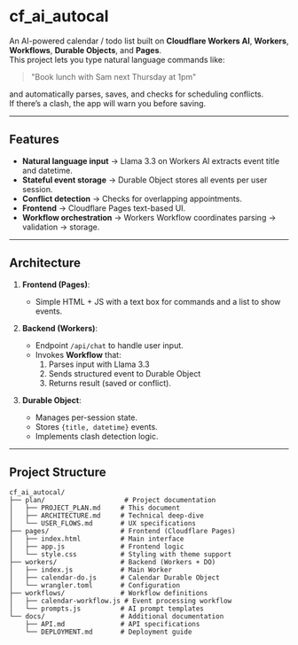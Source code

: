 # cf_ai_autocal

An AI-powered calendar / todo list built on **Cloudflare Workers AI**, **Workers**, **Workflows**, **Durable Objects**, and **Pages**.  
This project lets you type natural language commands like:

> "Book lunch with Sam next Thursday at 1pm"

and automatically parses, saves, and checks for scheduling conflicts.  
If there’s a clash, the app will warn you before saving.

---

## Features
- **Natural language input** → Llama 3.3 on Workers AI extracts event title and datetime.  
- **Stateful event storage** → Durable Object stores all events per user session.  
- **Conflict detection** → Checks for overlapping appointments.  
- **Frontend** → Cloudflare Pages text-based UI.  
- **Workflow orchestration** → Workers Workflow coordinates parsing → validation → storage.  

---

## Architecture
1. **Frontend (Pages)**:  
   - Simple HTML + JS with a text box for commands and a list to show events.  

2. **Backend (Workers)**:  
   - Endpoint `/api/chat` to handle user input.  
   - Invokes **Workflow** that:  
     1. Parses input with Llama 3.3  
     2. Sends structured event to Durable Object  
     3. Returns result (saved or conflict).  

3. **Durable Object**:  
   - Manages per-session state.  
   - Stores `{title, datetime}` events.  
   - Implements clash detection logic.  

---

## Project Structure

```
cf_ai_autocal/
├── plan/                    # Project documentation
│   ├── PROJECT_PLAN.md     # This document
│   ├── ARCHITECTURE.md     # Technical deep-dive
│   └── USER_FLOWS.md       # UX specifications
├── pages/                  # Frontend (Cloudflare Pages)
│   ├── index.html          # Main interface
│   ├── app.js              # Frontend logic
│   └── style.css           # Styling with theme support
├── workers/                # Backend (Workers + DO)
│   ├── index.js            # Main Worker
│   ├── calendar-do.js      # Calendar Durable Object
│   └── wrangler.toml       # Configuration
├── workflows/              # Workflow definitions
│   ├── calendar-workflow.js # Event processing workflow
│   └── prompts.js          # AI prompt templates
└── docs/                   # Additional documentation
    ├── API.md              # API specifications
    └── DEPLOYMENT.md       # Deployment guide
```